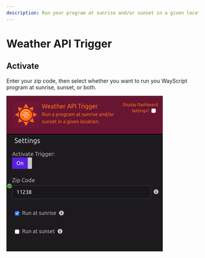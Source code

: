 ```yaml
---
description: Run your program at sunrise and/or sunset in a given location
---
```


# Weather API Trigger

## Activate

Enter your zip code, then select whether you want to run you WayScript program at sunrise, sunset, or both.

![](../../.gitbook/assets/screen-shot-2019-07-15-at-5.53.15-pm.png)

